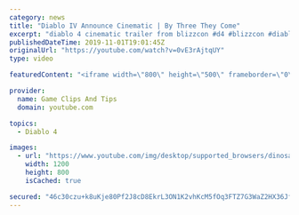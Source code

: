 ```yaml
---
category: news
title: "Diablo IV Announce Cinematic | By Three They Come"
excerpt: "diablo 4 cinematic trailer from blizzcon #d4 #blizzcon #diablo."
publishedDateTime: 2019-11-01T19:01:45Z
originalUrl: "https://youtube.com/watch?v=0vE3rAjtqUY"
type: video

featuredContent: "<iframe width=\"800\" height=\"500\" frameborder=\"0\" src=\"https://www.youtube.com/embed/0vE3rAjtqUY\" allow=\"accelerometer; autoplay; encrypted-media; gyroscope; picture-in-picture\" allowfullscreen></iframe>"

provider:
  name: Game Clips And Tips
  domain: youtube.com

topics:
  - Diablo 4

images:
  - url: "https://www.youtube.com/img/desktop/supported_browsers/dinosaur.png"
    width: 1200
    height: 800
    isCached: true

secured: "46c30czu+k8uKje80Pf2J8cD8EkrL3ON1K2vhKcM5fOq3FTZ7G3WaZ2HX36Jf+n8GDxfgXxmNcx9ecOWHuMdubSC+54Xn/wCZOwA6wFYW1CAcBknyCYiib3i/3eTCtL6wJIKam9MCoPTa2FuJS5NoOT4hllQOdekbugp8N2Nqr1aAoVmqhKXJpX8Mxs37EFVbyMdP1l4tEwoSc4XKvSpCE5P4ROWIjvScTPNu7vhdHexv6/3Yda/D0oDknJE1HupuvhfG6QNPYT6Tvi9W7xlZWnLTNEx6eMjF+iKT9TPkRWxeA0f5bdp0U042BbcqAxnOO7ZRGP7T2C4aYMAgO5XutV2jhuk28rTnqLn6ypG1QlvidDw7yhsbdfOFxv5KRZkq6zjH5Z5sAccM3CH1ZZlHQ==;VdZn5Gc5+sSK0tKtPaV1sQ=="
---
```


